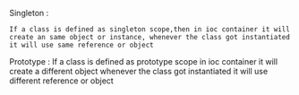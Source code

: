 Singleton :

    If a class is defined as singleton scope,then in ioc container it will create an same object or instance, whenever the class got instantiated it will use same reference or object

Prototype :
    If a class is defined as prototype scope in ioc container it will create a different object whenever the class got instantiated it will use different reference or object